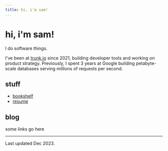 ```yaml
---
title: hi, i'm sam!
...
```


# hi, i'm sam!

I do software things.

I've been at [trunk.io] since 2021, building developer tools and working on
product strategy. Previously, I spent 3 years at Google building petabyte-scale
databases serving millions of requests per second.

## stuff

* [bookshelf](/bookshelf)
* [resume](/resume)

## blog

some links go here

---

Last updated Dec 2023.

[trunk.io]: https://trunk.io
